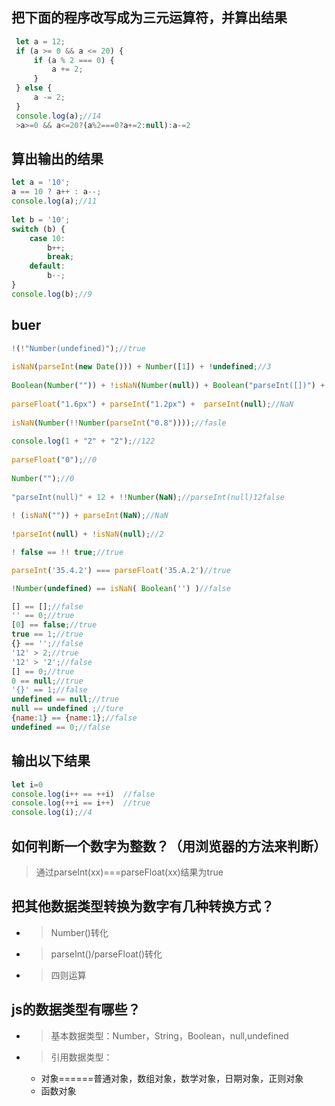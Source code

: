 ## 把下面的程序改写成为三元运算符，并算出结果
```js
 let a = 12;
 if (a >= 0 && a <= 20) {
     if (a % 2 === 0) {
         a += 2;
     }
 } else {
     a -= 2;
 }
 console.log(a);//14
 >a>=0 && a<=20?(a%2===0?a+=2:null):a-=2
 ```
 ## 算出输出的结果
```js
let a = '10';
a == 10 ? a++ : a--;
console.log(a);//11
​
let b = '10';
switch (b) {
    case 10:
        b++;
        break;
    default:
        b--;
}
console.log(b);//9
```
## buer
```js
!(!"Number(undefined)");//true
​
isNaN(parseInt(new Date())) + Number([1]) + !undefined;//3
​
Boolean(Number("")) + !isNaN(Number(null)) + Boolean("parseInt([])") + !!null;//  2
​
parseFloat("1.6px") + parseInt("1.2px") +  parseInt(null);//NaN
​
isNaN(Number(!!Number(parseInt("0.8"))));//fasle
​
console.log(1 + "2" + "2");//122
​
parseFloat("0");//0
​
Number("");//0
​
"parseInt(null)" + 12 + !!Number(NaN);//parseInt(null)12false
​
! (isNaN("")) + parseInt(NaN);//NaN
​
!parseInt(null) + !isNaN(null);//2

! false == !! true;//true

parseInt('35.4.2') === parseFloat('35.A.2')//true

!Number(undefined) == isNaN( Boolean('') )//false

[] == [];//false
'' == 0;//true
[0] == false;//true
true == 1;//true
{} == '';//false
'12' > 2;//true
'12' > '2';//false
[] == 0;//true
0 == null;//true
'{}' == 1;//false
undefined == null;//true
null == undefined ;//ture
{name:1} == {name:1};//false
undefined == 0;//false
```
## 输出以下结果
```js
let i=0  
console.log(i++ == ++i)  //false
console.log(++i == i++)  //true
console.log(i);//4
```
## 如何判断一个数字为整数？（用浏览器的方法来判断）
> 通过parseInt(xx)===parseFloat(xx)结果为true
## 把其他数据类型转换为数字有几种转换方式？
- >Number()转化
- >parseInt()/parseFloat()转化
- >四则运算
## js的数据类型有哪些？
- >基本数据类型：Number，String，Boolean，null,undefined
- >引用数据类型：
    + 对象======普通对象，数组对象，数学对象，日期对象，正则对象
    + 函数对象